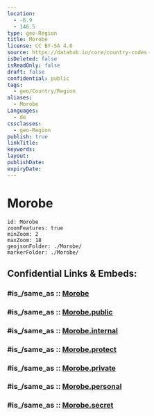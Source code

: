 ```yaml
---
location:
  - -6.9
  - 146.5
type: geo-Region
title: Morobe
license: CC BY-SA 4.0
source: https://datahub.io/core/country-codes
isDeleted: false
isReadOnly: false
draft: false
confidential: public
tags:
  - geo/Country/Region
aliases:
  - Morobe
Languages:
  - de
cssclasses:
  - geo-Region
publish: true
linkTitle:
keywords:
layout:
publishDate:
expiryDate:
---
```


# Morobe

```leaflet
id: Morobe
zoomFeatures: true 
minZoom: 2 
maxZoom: 18
geojsonFolder: ./Morobe/
markerFolder: ./Morobe/
```


## Confidential Links & Embeds: 

### #is_/same_as :: [Morobe](/_Standards/Earth/Continent/Asia/Asia~South~East/Malay_Archipelago/Papua-New_Guinea/Provinces~Papua/Morobe.md) 

### #is_/same_as :: [Morobe.public](/_public/Earth/Continent/Asia/Asia~South~East/Malay_Archipelago/Papua-New_Guinea/Provinces~Papua/Morobe.public.md) 

### #is_/same_as :: [Morobe.internal](/_internal/Earth/Continent/Asia/Asia~South~East/Malay_Archipelago/Papua-New_Guinea/Provinces~Papua/Morobe.internal.md) 

### #is_/same_as :: [Morobe.protect](/_protect/Earth/Continent/Asia/Asia~South~East/Malay_Archipelago/Papua-New_Guinea/Provinces~Papua/Morobe.protect.md) 

### #is_/same_as :: [Morobe.private](/_private/Earth/Continent/Asia/Asia~South~East/Malay_Archipelago/Papua-New_Guinea/Provinces~Papua/Morobe.private.md) 

### #is_/same_as :: [Morobe.personal](/_personal/Earth/Continent/Asia/Asia~South~East/Malay_Archipelago/Papua-New_Guinea/Provinces~Papua/Morobe.personal.md) 

### #is_/same_as :: [Morobe.secret](/_secret/Earth/Continent/Asia/Asia~South~East/Malay_Archipelago/Papua-New_Guinea/Provinces~Papua/Morobe.secret.md)


